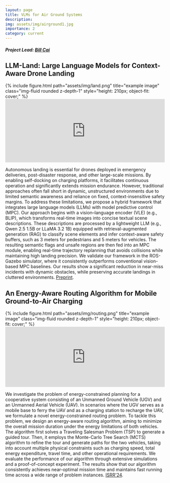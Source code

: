 ```yaml
---
layout: page
title: VLMs for Air Ground Systems 
description: 
img: assets/img/airground1.jpg
importance: 2
category: current
---
```


#### *Project Lead: [Bill Cai](https://scholar.google.com/citations?user=9OTtpc8AAAAJ&hl=en)*

## LLM-Land: Large Language Models for Context-Aware Drone Landing

<div class="row">
    <div class="col-sm-7 mt-3 mt-md-0">
        {% include figure.html path="assets/img/land.png" title="example image" class="img-fluid rounded z-depth-1" style="height: 210px; object-fit: cover;" %}
    </div>
    <div class="col-sm-5 mt-3 mt-md-0">
        <iframe width="100%" height="200" src="https://www.youtube.com/embed/9yGEpqmCtdA" frameborder="0" allowfullscreen></iframe>
    </div>    
</div>

Autonomous landing is essential for drones deployed in emergency deliveries, post-disaster response, and other large-scale missions. By enabling self-docking on charging platforms, it facilitates continuous operation and significantly extends mission endurance. However, traditional approaches often fall short in dynamic, unstructured environments due to limited semantic awareness and reliance on fixed, context-insensitive safety margins. To address these limitations, we propose a hybrid framework that integrates large language models (LLMs) with model predictive control (MPC). Our approach begins with a vision–language encoder (VLE) (e.g., BLIP), which transforms real-time images into concise textual scene descriptions. These descriptions are processed by a lightweight LLM (e.g., Qwen 2.5 1.5B  or LLaMA 3.2 1B) equipped with retrieval-augmented generation (RAG) to classify scene elements and infer context-aware safety buffers, such as 3 meters for pedestrians and 5 meters for vehicles. The resulting semantic flags and unsafe regions are then fed into an MPC module, enabling real-time trajectory replanning that avoids collisions while maintaining high landing precision. We validate our framework in the ROS-Gazebo simulator, where it consistently outperforms conventional vision-based MPC baselines. Our results show a significant reduction in near-miss incidents with dynamic obstacles, while preserving accurate landings in cluttered environments. [Preprint](https://arxiv.org/abs/2505.06399).


## An Energy-Aware Routing Algorithm for Mobile Ground-to-Air Charging

<div class="row">
    <div class="col-sm-8 mt-3 mt-md-0">
        {% include figure.html path="assets/img/routing.png" title="example image" class="img-fluid rounded z-depth-1" style="height: 210px; object-fit: cover;" %}
    </div>
    <div class="col-sm-4 mt-3 mt-md-0">
        <iframe width="100%" height="190" src="https://www.youtube.com/embed/eYPMPYThhKE" frameborder="0" allowfullscreen></iframe>
    </div>    
</div>

We investigate the problem of energy-constrained planning for a cooperative system consisting of an Unmanned Ground Vehicle (UGV) and an Unmanned Aerial Vehicle (UAV). In scenarios where the UGV serves as a mobile base to ferry the UAV and as a charging station to recharge the UAV, we formulate a novel energy-constrained routing problem. To tackle this problem, we design an energy-aware routing algorithm, aiming to minimize the overall mission duration under the energy limitations of both vehicles. The algorithm first solves a Traveling Salesman Problem (TSP) to generate a guided tour. Then, it employs the Monte-Carlo Tree Search (MCTS) algorithm to refine the tour and generate paths for the two vehicles, taking into account multiple physical constraints such as charging speed, total energy expenditure, travel time, and other operational requirements. We evaluate the performance of our algorithm through extensive simulations and a proof-of-concept experiment. The results show that our algorithm consistently achieves near-optimal mission time and maintains fast running time across a wide range of problem instances. [ISRR'24](https://arxiv.org/abs/2310.07729).
